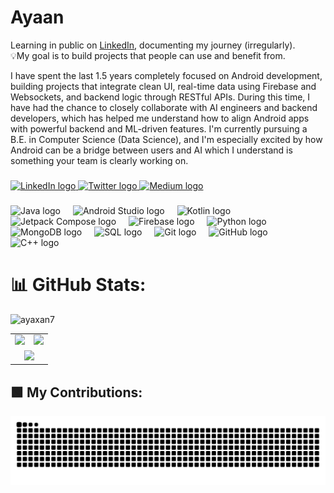 # Ayaan

Learning in public on <a href="https://www.linkedin.com/in/syed-mohammad-ayaan-30302b271/" target="_blank">LinkedIn</a>, documenting my journey (irregularly).<br>💡My goal is to build projects that people can use and benefit from.

I have spent the last 1.5 years completely focused on Android development, building projects that integrate clean UI, real-time data using Firebase and Websockets, and backend logic through RESTful APIs. During this time, I have had the chance to closely collaborate with AI engineers and backend developers, which has helped me understand how to align Android apps with powerful backend and ML-driven features. I'm currently pursuing a B.E. in Computer Science (Data Science), and I'm especially excited by how Android can be a bridge between users and AI which I understand is something your team is clearly working on.

###

<div align="left">
  <a href="https://www.linkedin.com/in/syed-mohammad-ayaan-30302b271/" target="_blank">
    <img src="https://raw.githubusercontent.com/maurodesouza/profile-readme-generator/master/src/assets/icons/social/linkedin/default.svg" width="52" height="40" alt="LinkedIn logo" />
  </a>
  <a href="https://x.com/SyedMoh28440276" target="_blank">
  <img src="https://cdn.jsdelivr.net/npm/simple-icons@v3/icons/twitter.svg" width="40" height="30" alt="Twitter logo"/>
</a>
  <a href="https://medium.com/@syedayaan9376" target="_blank">
    <img src="https://cdn.jsdelivr.net/npm/simple-icons@v3/icons/medium.svg" width="40" height="30" alt="Medium logo" />
  </a>
</div>

###

<div align="left">
  <img src="https://cdn.jsdelivr.net/gh/devicons/devicon/icons/java/java-original.svg" height="40" alt="Java logo" />
  <img width="12" />
  <img src="https://cdn.jsdelivr.net/gh/devicons/devicon/icons/androidstudio/androidstudio-original.svg" height="40" alt="Android Studio logo" />
  <img width="12" />
  <img src="https://cdn.jsdelivr.net/gh/devicons/devicon/icons/kotlin/kotlin-original.svg" height="40" alt="Kotlin logo" />
  <img width="12" /> 
  <img src="https://cdn.jsdelivr.net/gh/devicons/devicon/icons/jetpackcompose/jetpackcompose-original.svg" height="40" alt="Jetpack Compose logo" />
  <img width="12" /> 
  <img src="https://cdn.jsdelivr.net/gh/devicons/devicon/icons/firebase/firebase-original.svg" height="40" alt="Firebase logo" />
  <img width="12" />
  <img src="https://cdn.jsdelivr.net/gh/devicons/devicon/icons/python/python-original.svg" height="40" alt="Python logo" />
  <img width="12" />
  <img src="https://cdn.jsdelivr.net/gh/devicons/devicon@latest/icons/mongodb/mongodb-plain-wordmark.svg" height="40" alt="MongoDB logo"/>
  <img width="12" />
  <img src="https://cdn.jsdelivr.net/gh/devicons/devicon@latest/icons/azuresqldatabase/azuresqldatabase-original.svg"  height="40" alt="SQL logo"/>
  <img width="12" />
  <img src="https://cdn.jsdelivr.net/gh/devicons/devicon/icons/git/git-original.svg" height="40" alt="Git logo" />
  <img width="12" />
  <img src="https://cdn.jsdelivr.net/gh/devicons/devicon/icons/github/github-original.svg" height="40" alt="GitHub logo" />
  <img width="12" />
  <img src="https://cdn.jsdelivr.net/gh/devicons/devicon/icons/cplusplus/cplusplus-original.svg" height="40" alt="C++ logo" />
  <img width="12" />
</div>

# 📊 GitHub Stats:
<p align="left"> 
  <img src="https://komarev.com/ghpvc/?username=ayaxan7&label=Profile%20views&color=0e75b6&style=flat" alt="ayaxan7" /> 
</p>

<table align="center">
  <tr>
    <td><img src="https://github-readme-stats.vercel.app/api?username=ayaxan7&theme=radical&hide_border=false&include_all_commits=true&count_private=false" /></td>
    <td><img src="https://github-readme-streak-stats.herokuapp.com/?user=ayaxan7&theme=dark&hide_border=false" /></td>
  </tr>
  <tr>
    <td colspan="2" align="center">
      <img src="https://github-readme-stats.vercel.app/api/top-langs/?username=ayaxan7&theme=dark&hide_border=false&include_all_commits=true&count_private=false&layout=compact" />
    </td>
  </tr>
</table>


## 🟩 My Contributions:
<picture>
  <source media="(prefers-color-scheme: dark)" srcset="https://raw.githubusercontent.com/ayaxan7/ayaxan7/snake/snake-dark.svg" />
  <source media="(prefers-color-scheme: light)" srcset="https://raw.githubusercontent.com/ayaxan7/ayaxan7/snake/snake.svg" />
  <img alt="GitHub contribution grid snake animation" src="https://raw.githubusercontent.com/ayaxan7/ayaxan7/snake/snake.svg" />
</picture>
